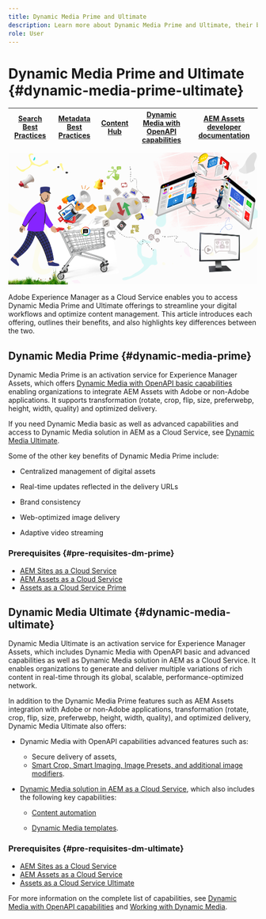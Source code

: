 ```yaml
---
title: Dynamic Media Prime and Ultimate
description: Learn more about Dynamic Media Prime and Ultimate, their benefits, and differences between the two.
role: User
---
```

# Dynamic Media Prime and Ultimate {#dynamic-media-prime-ultimate}

| [Search Best Practices](/help/assets/search-best-practices.md) |[Metadata Best Practices](/help/assets/metadata-best-practices.md)|[Content Hub](/help/assets/product-overview.md)|[Dynamic Media with OpenAPI capabilities](/help/assets/dynamic-media-open-apis-overview.md)|[AEM Assets developer documentation](https://developer.adobe.com/experience-cloud/experience-manager-apis/)|
| ------------- | --------------------------- |---------|----|-----|

![Dynamic Media banner](/help/assets/assets/dm-pnp-banner.png)

Adobe Experience Manager as a Cloud Service enables you to access Dynamic Media Prime and Ultimate offerings to streamline your digital workflows and optimize content management. This article introduces each offering, outlines their benefits, and also highlights key differences between the two.

## Dynamic Media Prime {#dynamic-media-prime}

Dynamic Media Prime is an activation service for Experience Manager Assets, which offers [Dynamic Media with OpenAPI basic capabilities](/help/assets/dynamic-media-open-apis-overview.md) enabling organizations to integrate AEM Assets with Adobe or non-Adobe applications. It supports transformation (rotate, crop, flip, size, preferwebp, height, width, quality) and optimized delivery.

If you need Dynamic Media basic as well as advanced capabilities and access to Dynamic Media solution in AEM as a Cloud Service, see [Dynamic Media Ultimate](#dynamic-media-ultimate).

Some of the other key benefits of Dynamic Media Prime include:

* Centralized management of digital assets

* Real-time updates reflected in the delivery URLs

* Brand consistency

* Web-optimized image delivery

* Adaptive video streaming

### Prerequisites {#pre-requisites-dm-prime}

* [AEM Sites as a Cloud Service](/help/sites-cloud/authoring/quick-start.md)
* [AEM Assets as a Cloud Service](/help/assets/overview.md)
* [Assets as a Cloud Service Prime](/help/assets/assets-prime.md)

## Dynamic Media Ultimate {#dynamic-media-ultimate}

Dynamic Media Ultimate is an activation service for Experience Manager Assets, which includes Dynamic Media with OpenAPI basic and advanced capabilities as well as Dynamic Media solution in AEM as a Cloud Service. It enables organizations to generate and deliver multiple variations of rich content in real-time through its global, scalable, performance-optimized network.

In addition to the Dynamic Media Prime features such as AEM Assets integration with Adobe or non-Adobe applications, transformation (rotate, crop, flip, size, preferwebp, height, width, quality), and optimized delivery, Dynamic Media Ultimate also offers:

* Dynamic Media with OpenAPI capabilities advanced features such as:

   * Secure delivery of assets, 
   * [Smart Crop, Smart Imaging, Image Presets, and additional image modifiers](https://adobe-aem-assets-delivery-advancemodifiers.redoc.ly/).

* [Dynamic Media solution in AEM as a Cloud Service](/help/assets/dynamic-media/dynamic-media.md), which also includes the following key capabilities:

   * [Content automation](https://experienceleague.adobe.com/en/docs/experience-manager-learn/assets/content-automation/overview) 
   
   * [Dynamic Media templates](/help/assets/dynamic-media/dynamic-media-templates.md).

### Prerequisites {#pre-requisites-dm-ultimate}

* [AEM Sites as a Cloud Service](/help/sites-cloud/authoring/quick-start.md)
* [AEM Assets as a Cloud Service](/help/assets/overview.md)
* [Assets as a Cloud Service Ultimate](/help/assets/assets-ultimate-overview.md)

For more information on the complete list of capabilities, see [Dynamic Media with OpenAPI capabilities](/help/assets/dynamic-media-open-apis-overview.md) and [Working with Dynamic Media](/help/assets/dynamic-media/dynamic-media.md).


